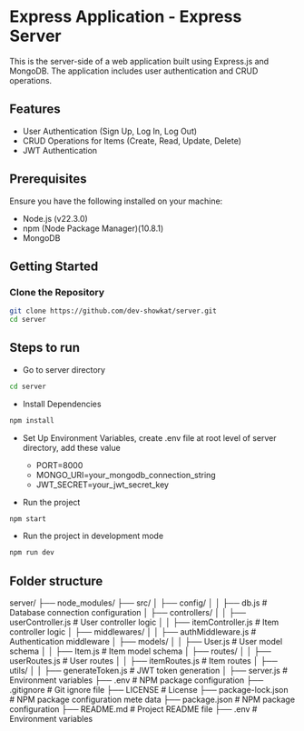 # Express Application - Express Server

This is the server-side of a web application built using Express.js and MongoDB. The application includes user authentication and CRUD operations.

## Features

- User Authentication (Sign Up, Log In, Log Out)
- CRUD Operations for Items (Create, Read, Update, Delete)
- JWT Authentication

## Prerequisites

Ensure you have the following installed on your machine:

- Node.js (v22.3.0)
- npm (Node Package Manager)(10.8.1)
- MongoDB

## Getting Started

### Clone the Repository

```bash
git clone https://github.com/dev-showkat/server.git
cd server
```

## Steps to run

- Go to server directory
```bash
cd server
```
- Install Dependencies
```bash
npm install
```
- Set Up Environment Variables, create .env file at root level of server directory, add these value
    - PORT=8000
    - MONGO_URI=your_mongodb_connection_string
    - JWT_SECRET=your_jwt_secret_key

- Run the project
```bash
npm start
```
- Run the project in development mode
```bash
npm run dev
```
     
## Folder structure


server/
├── node_modules/
├── src/ 
│    ├── config/
│    │   ├── db.js                  # Database connection configuration
│    ├── controllers/
│    │   ├── userController.js      # User controller logic
│    │   ├── itemController.js      # Item controller logic
│    ├── middlewares/
│    │   ├── authMiddleware.js      # Authentication middleware
│    ├── models/
│    │   ├── User.js                # User model schema
│    │   ├── Item.js                # Item model schema
│    ├── routes/
│    │   ├── userRoutes.js          # User routes
│    │   ├── itemRoutes.js          # Item routes
│    ├── utils/
│    │   ├── generateToken.js       # JWT token generation
│    ├── server.js                  # Environment variables
├── .env                            # NPM package configuration
├── .gitignore                      # Git ignore file
├── LICENSE                         # License
├── package-lock.json               # NPM package configuration mete data
├── package.json                    # NPM package configuration
├── README.md                       # Project README file
├── .env                            # Environment variables
